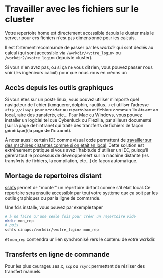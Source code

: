 # Travailler avec les fichiers sur le cluster

Votre repertoire home est directement accessible depuis le cluster mais le serveur pour ces fichiers n'est pas dimensionné pour les calculs.

Il est fortement recommandé de passer par les *workdir* qui sont dédiés au calcul (qui sont accessible via `/workdir/<votre_login>` ou `/workdir2/<votre_login>` depuis le cluster).

Si vous n'en avez pas, ou si ça ne vous dit rien, vous pouvez passer nous voir (les ingénieurs calcul) pour que nous vous en créons un.

## Accès depuis les outils graphiques

Si vous êtes sur un poste linux, vous pouvez utiliser n’importe quel navigateur de fichier (konqueror, dolphin, nautilus...) et utiliser l’adresse `sftp://cinaps` pour accéder au répertoires et fichiers comme s’ils étaient en local, faire des transferts, etc... Pour Mac ou Windows, vous pouvez installer un logiciel tel que Cyberduck ou Filezilla, par ailleurs documenté [sur la page de l’intranet qui traite des transferts de fichiers de façon générique](la page de l'intranet).

À noter aussi: certain IDE comme visual code permettent de [travailler sur des machines distantes comme si on était en local](https://code.visualstudio.com/docs/remote/ssh). Cette solution est extrêmement pratique si vous avez l'habitude d'utiliser un IDE, puisqu'il gérera tout le processus de développement sur la machine distante (les transferts de fichiers, la compilation, etc...) de façon automatique.

## Montage de repertoires distant

[sshfs](https://www.digitalocean.com/community/tutorials/how-to-use-sshfs-to-mount-remote-file-systems-over-ssh) permet de "monter" un répertoire distant comme s'il était local. Ce répertoire sera ensuite accessible par tout votre système que ça soit par les outils graphiques ou par la ligne de commande.

Une fois installé, vous pouvez par exemple taper

```bash
# à ne faire qu'une seule fois pour créer un repertoire vide
mkdir mon_rep
# puis
sshfs cinaps:/workdir/<votre_login> mon_rep
```

et `mon_rep` contiendra un lien synchronisé vers le contenu de votre workdir.

## Transferts en ligne de commande

Pour les plus courageu.ses.x, `scp` ou `rsync` permettent de réaliser des transfert manuels.



